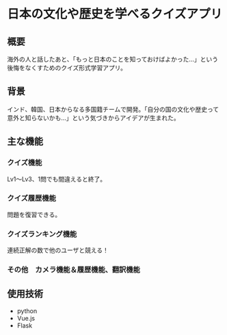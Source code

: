 # 日本の文化や歴史を学べるクイズアプリ

## 概要
海外の人と話したあと、「もっと日本のことを知っておけばよかった...」という後悔をなくすためのクイズ形式学習アプリ。
## 背景
インド、韓国、日本からなる多国籍チームで開発。「自分の国の文化や歴史って意外と知らないかも...」という気づきからアイデアが生まれた。
## 主な機能
### クイズ機能
Lv1〜Lv3、1問でも間違えると終了。

### クイズ履歴機能
問題を復習できる。

### クイズランキング機能
連続正解の数で他のユーザと競える！

### その他　カメラ機能＆履歴機能、翻訳機能

## 使用技術
- python
- Vue.js
- Flask
